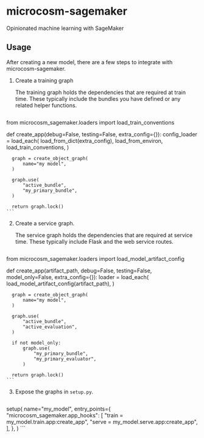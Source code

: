 # microcosm-sagemaker
Opinionated machine learning with SageMaker

## Usage
After creating a new model, there are a few steps to integrate with microcosm-sagemaker.

1. Create a training graph

    The training graph holds the dependencies that are required at train time.  These typically include the bundles you have defined or any related helper functions.

    ```
from microcosm_sagemaker.loaders import load_train_conventions

  def create_app(debug=False, testing=False, extra_config={}):
      config_loader = load_each(
          load_from_dict(extra_config),
          load_from_environ,
          load_train_conventions,
      )

      graph = create_object_graph(
          name="my model",
      )

      graph.use(
          "active_bundle",
          "my_primary_bundle",
      )

      return graph.lock()
    ```

2. Create a service graph.

    The service graph holds the dependencies that are required at service time.  These typically include Flask and the web service routes.

    ```
  from microcosm_sagemaker.loaders import load_model_artifact_config

  def create_app(artifact_path, debug=False, testing=False, model_only=False, extra_config={}):
      loader = load_each(
          load_model_artifact_config(artifact_path),
      )

      graph = create_object_graph(
          name="my model",
      )

      graph.use(
          "active_bundle",
          "active_evaluation",
      )

      if not model_only:
          graph.use(
              "my_primary_bundle",
              "my_primary_evaluator",
          )

      return graph.lock()
    ```

3. Expose the graphs in `setup.py`.

    ```
  setup(
      name="my_model",
      entry_points={
          "microcosm_sagemaker.app_hooks": [
              "train = my_model.train.app:create_app",
              "serve = my_model.serve.app:create_app",
          ],
      },
  )
    ```
